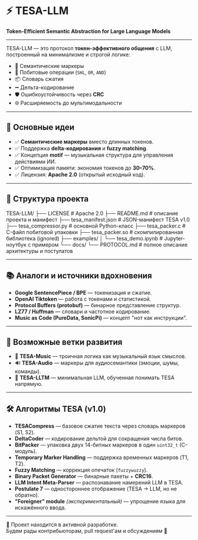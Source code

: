 # ⚡ TESA-LLM  
**Token-Efficient Semantic Abstraction for Large Language Models**  

---

TESA-LLM — это протокол **токен-эффективного общения** с LLM, построенный на минимализме и строгой логике:  

- 🎯 Семантические маркеры  
- 🔢 Побитовые операции (`SHL`, `OR`, `AND`)  
- 📦 Словарь сжатия  
- ➖ Дельта-кодирование  
- 🛡 Ошибкоустойчивость через **CRC**  
- 🌐 Расширяемость до мультимодальности  

---

## 🔑 Основные идеи
- ✅ **Семантические маркеры** вместо длинных токенов.  
- ✅ Поддержка **delta-кодирования** и **fuzzy matching**.  
- ✅ Концепция **motif** — музыкальная структура для управления действиями ИИ.  
- ✅ Оптимизация памяти: экономия токенов до **30–70%**.  
- ✅ Лицензия: **Apache 2.0** (открытый исходный код).  

---

## 📂 Структура проекта


TESA-LLM/
├── LICENSE # Apache 2.0
├── README.md # описание проекта и манифест
├── tesa_manifest.json # JSON-манифест TESA v1.0
├── tesa_compressor.py # основной Python-класс
├── tesa_packer.c # C-файл побитовой упаковки
├── tesa_packer.so # скомпилированная библиотека (ignored)
├── examples/
│ └── tesa_demo.ipynb # Jupyter-ноутбук с примером
└── docs/
└── PROTOCOL.md # полное описание архитектуры и постулатов

---

## 📚 Аналоги и источники вдохновения
- **Google SentencePiece / BPE** — токенизация и сжатие.  
- **OpenAI Tiktoken** — работа с токенами и статистикой.  
- **Protocol Buffers (protobuf)** — бинарное представление структур.  
- **LZ77 / Huffman** — словари и частотное кодирование.  
- **Music as Code (PureData, SonicPi)** — концепт "нот как инструкции".  

---

## 🚀 Возможные ветки развития
- 🎵 **TESA-Music** — троичная логика как музыкальный язык смыслов.  
- 🔊 **TESA-Audio** — маркеры для аудиосемантики (эмоции, шумы, команды).  
- 🧠 **TESA-LLTM** — минимальная LLM, обученная понимать TESA напрямую.  

---

## 🛠 Алгоритмы TESA (v1.0)
- **TESACompress** — базовое сжатие текста через словарь маркеров (S1, S2).  
- **DeltaCoder** — кодирование дельтой для сокращения числа битов.  
- **BitPacker** — упаковка двух 14-битных маркеров в один `uint32_t` (C-модуль).  
- **Temporary Marker Handling** — поддержка временных маркеров (T1, T2).  
- **Fuzzy Matching** — коррекция опечаток (`fuzzywuzzy`).  
- **Binary Packet Generator** — бинарные пакеты + **CRC16**.  
- **LLM Intent Meta-Parser** — распознавание намерений LLM в TESA.  
- **Postulate 7** — одностороннее отображение (TESA → LLM, но не обратно).  
- **"Foreigner" module** *(экспериментальный)* — упрощение языка для искажённого ввода.  

---

📌 Проект находится в активной разработке.  
Будем рады контрибьюторам, pull request'ам и обсуждениям 🚀  
